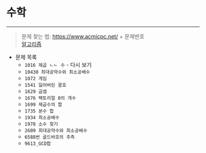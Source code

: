 # __수학__
---

>문제 찾는 법: https://www.acmicpc.net/ + 문제번호  <br>
>[알고리즘](https://github.com/Park-Seung-Hun/Algorithm-Problem/tree/main/-%20%EC%95%8C%EA%B3%A0%EB%A6%AC%EC%A6%98%20%EC%A0%95%EB%A6%AC)

- 문제 목록
  - `1016 제곱 ㄴㄴ 수` - 다시 보기
  - `10430 최대공약수와 최소공배수`
  - `1072 게임`
  - `1541 잃어버린 괄호`
  - `1629 곱셈`
  - `1676 팩토리얼 0의 개수`
  - `1699 제곱수의 합`
  - `1735 분수 합`
  - `1934 최소공배수`
  - `1978 소수 찾기`
  - `2609 최대공약수와 최소공배수`
  - `6588번 골드바흐의 추측`
  - `9613_GCD합`

